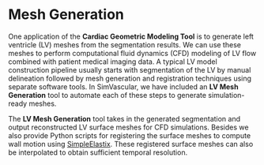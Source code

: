 # Mesh Generation 

One application of the <strong>Cardiac Geometric Modeling Tool</strong> is to generate left ventricle (LV) meshes from the 
segmentation results. We can use these meshes to perform computational fluid dynamics (CFD) modeling of LV flow combined with 
patient medical imaging data. A typical LV model construction pipeline usually starts with segmentation of the LV by manual 
delineation followed by mesh generation and registration techniques using separate software tools. In SimVascular, we have included 
an <strong>LV Mesh Generation</strong> tool to automate each of these steps to generate simulation-ready meshes.

The <strong>LV Mesh Generation</strong> tool takes in the generated segmentation and output reconstructed LV surface meshes 
for CFD simulations. Besides we also provide Python scripts for registering the surface meshes to compute wall motion 
using <a href='https://simpleelastix.github.io/'>SimpleElastix</a>. These registered surface meshes can also be interpolated to 
obtain sufficient temporal resolution.

